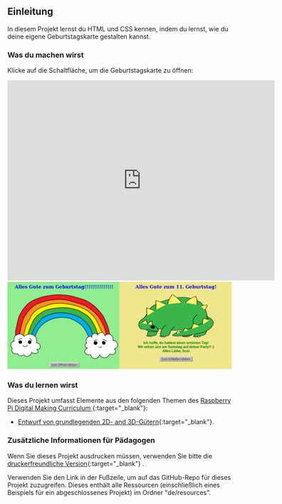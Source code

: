 ## Einleitung

In diesem Projekt lernst du HTML und CSS kennen, indem du lernst, wie du deine eigene Geburtstagskarte gestalten kannst.

### Was du machen wirst

Klicke auf die Schaltfläche, um die Geburtstagskarte zu öffnen:

<div class="trinket">
  <iframe src="https://trinket.io/embed/html/e996dc0380?outputOnly=true&start=result" width="600" height="450" frameborder="0" marginwidth="0" marginheight="0" allowfullscreen>
  </iframe>
  <img src="images/birthday-final.png">
</div>

### Was du lernen wirst

Dieses Projekt umfasst Elemente aus den folgenden Themen des [ Raspberry Pi Digital Making Curriculum ](http://rpf.io/curriculum) {:target="_blank"}:

+ [Entwurf von grundlegenden 2D- and 3D-Gütern](https://www.raspberrypi.org/curriculum/design/creator){:target="_blank"}.

### Zusätzliche Informationen für Pädagogen

Wenn Sie dieses Projekt ausdrucken müssen, verwenden Sie bitte die [druckerfreundliche Version](https://projects.raspberrypi.org/en/projects/happy-birthday/print){:target="_blank"} .

Verwenden Sie den Link in der Fußzeile, um auf das GitHub-Repo für dieses Projekt zuzugreifen. Dieses enthält alle Ressourcen (einschließlich eines Beispiels für ein abgeschlossenes Projekt) im Ordner "de/resources".
